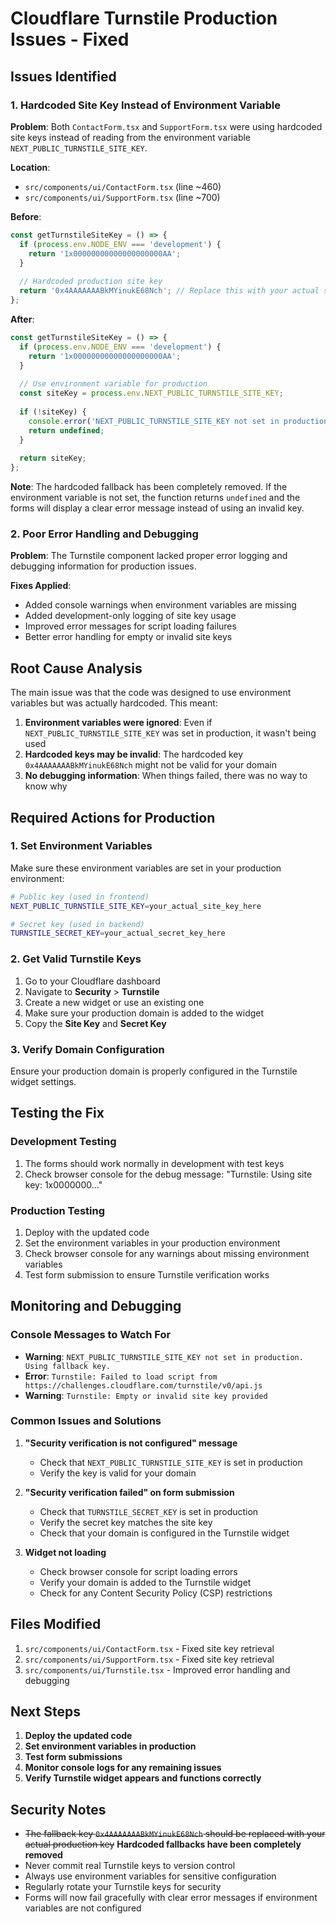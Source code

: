 # Cloudflare Turnstile Production Issues - Fixed

## Issues Identified

### 1. **Hardcoded Site Key Instead of Environment Variable**
**Problem**: Both `ContactForm.tsx` and `SupportForm.tsx` were using hardcoded site keys instead of reading from the environment variable `NEXT_PUBLIC_TURNSTILE_SITE_KEY`.

**Location**: 
- `src/components/ui/ContactForm.tsx` (line ~460)
- `src/components/ui/SupportForm.tsx` (line ~700)

**Before**:
```typescript
const getTurnstileSiteKey = () => {
  if (process.env.NODE_ENV === 'development') {
    return '1x00000000000000000000AA';
  }
  
  // Hardcoded production site key
  return '0x4AAAAAAABkMYinukE68Nch'; // Replace this with your actual site key
};
```

**After**:
```typescript
const getTurnstileSiteKey = () => {
  if (process.env.NODE_ENV === 'development') {
    return '1x00000000000000000000AA';
  }
  
  // Use environment variable for production
  const siteKey = process.env.NEXT_PUBLIC_TURNSTILE_SITE_KEY;
  
  if (!siteKey) {
    console.error('NEXT_PUBLIC_TURNSTILE_SITE_KEY not set in production. Turnstile will not work.');
    return undefined;
  }
  
  return siteKey;
};
```

**Note**: The hardcoded fallback has been completely removed. If the environment variable is not set, the function returns `undefined` and the forms will display a clear error message instead of using an invalid key.

### 2. **Poor Error Handling and Debugging**
**Problem**: The Turnstile component lacked proper error logging and debugging information for production issues.

**Fixes Applied**:
- Added console warnings when environment variables are missing
- Added development-only logging of site key usage
- Improved error messages for script loading failures
- Better error handling for empty or invalid site keys

## Root Cause Analysis

The main issue was that the code was designed to use environment variables but was actually hardcoded. This meant:

1. **Environment variables were ignored**: Even if `NEXT_PUBLIC_TURNSTILE_SITE_KEY` was set in production, it wasn't being used
2. **Hardcoded keys may be invalid**: The hardcoded key `0x4AAAAAAABkMYinukE68Nch` might not be valid for your domain
3. **No debugging information**: When things failed, there was no way to know why

## Required Actions for Production

### 1. **Set Environment Variables**
Make sure these environment variables are set in your production environment:

```bash
# Public key (used in frontend)
NEXT_PUBLIC_TURNSTILE_SITE_KEY=your_actual_site_key_here

# Secret key (used in backend)
TURNSTILE_SECRET_KEY=your_actual_secret_key_here
```

### 2. **Get Valid Turnstile Keys**
1. Go to your Cloudflare dashboard
2. Navigate to **Security** > **Turnstile**
3. Create a new widget or use an existing one
4. Make sure your production domain is added to the widget
5. Copy the **Site Key** and **Secret Key**

### 3. **Verify Domain Configuration**
Ensure your production domain is properly configured in the Turnstile widget settings.

## Testing the Fix

### Development Testing
1. The forms should work normally in development with test keys
2. Check browser console for the debug message: "Turnstile: Using site key: 1x0000000..."

### Production Testing
1. Deploy with the updated code
2. Set the environment variables in your production environment
3. Check browser console for any warnings about missing environment variables
4. Test form submission to ensure Turnstile verification works

## Monitoring and Debugging

### Console Messages to Watch For
- **Warning**: `NEXT_PUBLIC_TURNSTILE_SITE_KEY not set in production. Using fallback key.`
- **Error**: `Turnstile: Failed to load script from https://challenges.cloudflare.com/turnstile/v0/api.js`
- **Warning**: `Turnstile: Empty or invalid site key provided`

### Common Issues and Solutions

1. **"Security verification is not configured" message**
   - Check that `NEXT_PUBLIC_TURNSTILE_SITE_KEY` is set in production
   - Verify the key is valid for your domain

2. **"Security verification failed" on form submission**
   - Check that `TURNSTILE_SECRET_KEY` is set in production
   - Verify the secret key matches the site key
   - Check that your domain is configured in the Turnstile widget

3. **Widget not loading**
   - Check browser console for script loading errors
   - Verify your domain is added to the Turnstile widget
   - Check for any Content Security Policy (CSP) restrictions

## Files Modified

1. `src/components/ui/ContactForm.tsx` - Fixed site key retrieval
2. `src/components/ui/SupportForm.tsx` - Fixed site key retrieval  
3. `src/components/ui/Turnstile.tsx` - Improved error handling and debugging

## Next Steps

1. **Deploy the updated code**
2. **Set environment variables in production**
3. **Test form submissions**
4. **Monitor console logs for any remaining issues**
5. **Verify Turnstile widget appears and functions correctly**

## Security Notes

- ~~The fallback key `0x4AAAAAAABkMYinukE68Nch` should be replaced with your actual production key~~ **Hardcoded fallbacks have been completely removed**
- Never commit real Turnstile keys to version control
- Always use environment variables for sensitive configuration
- Regularly rotate your Turnstile keys for security
- Forms will now fail gracefully with clear error messages if environment variables are not configured
